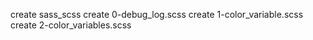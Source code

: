 create sass_scss
create 0-debug_log.scss
create 1-color_variable.scss
create 2-color_variables.scss
